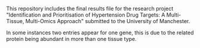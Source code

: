 This repository includes the final results file for the research project "Identification and Prioritisation of Hypertension Drug Targets: A Multi-Tissue, Multi-Omics Approach" submitted to the University of Manchester.

In some instances two entries appear for one gene, this is due to the related protein being abundant in more than one tissue type.



<!---
jemmacros/jemmacros is a ✨ special ✨ repository because its `README.md` (this file) appears on your GitHub profile.
You can click the Preview link to take a look at your changes.
--->
